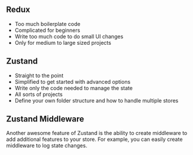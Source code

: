 
## Redux

- Too much boilerplate code
- Complicated for beginners
- Write too much code to do small UI changes
- Only for medium to large sized projects

## Zustand

- Straight to the point
- Simplified to get started with advanced options
- Write only the code needed to manage the state
- All sorts of projects
- Define your own folder structure and how to handle multiple stores

## Zustand Middleware

Another awesome feature of Zustand is the ability to create middleware to add additional features to your store. For example, you can easily create middleware to log state changes.


